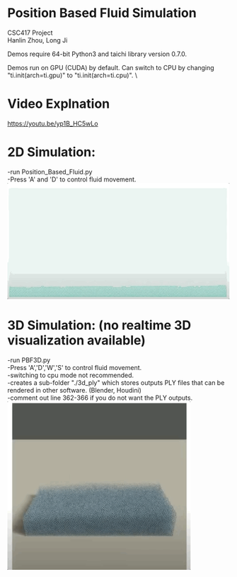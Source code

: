 # Position Based Fluid Simulation
CSC417 Project \
Hanlin Zhou, Long Ji 

Demos require 64-bit Python3 and taichi library version 0.7.0.

Demos run on GPU (CUDA) by default. 
Can switch to CPU by changing "ti.init(arch=ti.gpu)" to "ti.init(arch=ti.cpu)".
\
# Video Explnation
https://youtu.be/yp1B_HC5wLo
# 2D Simulation:
-run Position_Based_Fluid.py \
-Press 'A' and 'D' to control fluid movement.
\
![](2d-demo.gif)

# 3D Simulation: (no realtime 3D visualization available)
-run PBF3D.py \
-Press 'A','D','W','S' to control fluid movement. \
-switching to cpu mode not recommended. \
-creates a sub-folder "./3d_ply" which stores outputs PLY files that can be rendered in other software. (Blender, Houdini) \
-comment out line 362-366 if you do not want the PLY outputs.
\
![](3d-demo.gif)


